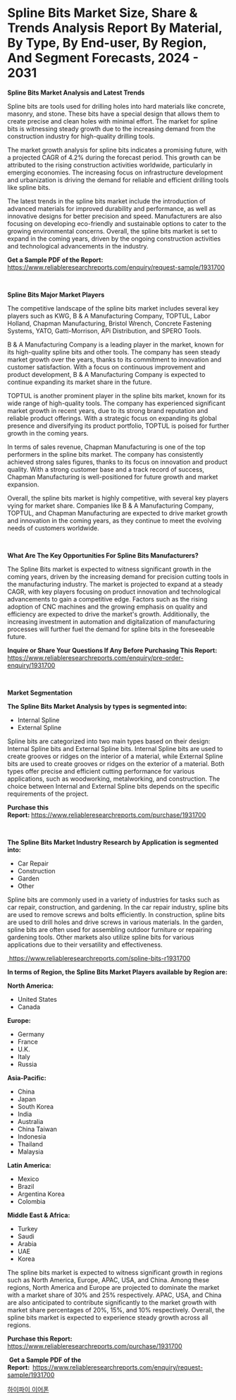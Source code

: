 <p><h1>Spline Bits Market Size, Share & Trends Analysis Report By Material, By Type, By End-user, By Region, And Segment Forecasts, 2024 - 2031</h1></p><p><strong>Spline Bits Market Analysis and Latest Trends</strong></p>
<p><p>Spline bits are tools used for drilling holes into hard materials like concrete, masonry, and stone. These bits have a special design that allows them to create precise and clean holes with minimal effort. The market for spline bits is witnessing steady growth due to the increasing demand from the construction industry for high-quality drilling tools.</p><p>The market growth analysis for spline bits indicates a promising future, with a projected CAGR of 4.2% during the forecast period. This growth can be attributed to the rising construction activities worldwide, particularly in emerging economies. The increasing focus on infrastructure development and urbanization is driving the demand for reliable and efficient drilling tools like spline bits.</p><p>The latest trends in the spline bits market include the introduction of advanced materials for improved durability and performance, as well as innovative designs for better precision and speed. Manufacturers are also focusing on developing eco-friendly and sustainable options to cater to the growing environmental concerns. Overall, the spline bits market is set to expand in the coming years, driven by the ongoing construction activities and technological advancements in the industry.</p></p>
<p><strong>Get a Sample PDF of the Report:&nbsp;</strong> <a href="https://www.reliableresearchreports.com/enquiry/request-sample/1931700">https://www.reliableresearchreports.com/enquiry/request-sample/1931700</a></p>
<p>&nbsp;</p>
<p><strong>Spline Bits Major Market Players</strong></p>
<p><p>The competitive landscape of the spline bits market includes several key players such as KWG, B & A Manufacturing Company, TOPTUL, Labor Holland, Chapman Manufacturing, Bristol Wrench, Concrete Fastening Systems, YATO, Gatti-Morrison, APi Distribution, and SPERO Tools. </p><p>B & A Manufacturing Company is a leading player in the market, known for its high-quality spline bits and other tools. The company has seen steady market growth over the years, thanks to its commitment to innovation and customer satisfaction. With a focus on continuous improvement and product development, B & A Manufacturing Company is expected to continue expanding its market share in the future.</p><p>TOPTUL is another prominent player in the spline bits market, known for its wide range of high-quality tools. The company has experienced significant market growth in recent years, due to its strong brand reputation and reliable product offerings. With a strategic focus on expanding its global presence and diversifying its product portfolio, TOPTUL is poised for further growth in the coming years.</p><p>In terms of sales revenue, Chapman Manufacturing is one of the top performers in the spline bits market. The company has consistently achieved strong sales figures, thanks to its focus on innovation and product quality. With a strong customer base and a track record of success, Chapman Manufacturing is well-positioned for future growth and market expansion.</p><p>Overall, the spline bits market is highly competitive, with several key players vying for market share. Companies like B & A Manufacturing Company, TOPTUL, and Chapman Manufacturing are expected to drive market growth and innovation in the coming years, as they continue to meet the evolving needs of customers worldwide.</p></p>
<p>&nbsp;</p>
<p><strong>What Are The Key Opportunities For Spline Bits Manufacturers?</strong></p>
<p><p>The Spline Bits market is expected to witness significant growth in the coming years, driven by the increasing demand for precision cutting tools in the manufacturing industry. The market is projected to expand at a steady CAGR, with key players focusing on product innovation and technological advancements to gain a competitive edge. Factors such as the rising adoption of CNC machines and the growing emphasis on quality and efficiency are expected to drive the market's growth. Additionally, the increasing investment in automation and digitalization of manufacturing processes will further fuel the demand for spline bits in the foreseeable future.</p></p>
<p><strong>Inquire or Share Your Questions If Any Before Purchasing This Report:</strong> <a href="https://www.reliableresearchreports.com/enquiry/pre-order-enquiry/1931700">https://www.reliableresearchreports.com/enquiry/pre-order-enquiry/1931700</a></p>
<p>&nbsp;</p>
<p><strong>Market Segmentation</strong></p>
<p><strong>The Spline Bits Market Analysis by types is segmented into:</strong></p>
<p><ul><li>Internal Spline</li><li>External Spline</li></ul></p>
<p><p>Spline bits are categorized into two main types based on their design: Internal Spline bits and External Spline bits. Internal Spline bits are used to create grooves or ridges on the interior of a material, while External Spline bits are used to create grooves or ridges on the exterior of a material. Both types offer precise and efficient cutting performance for various applications, such as woodworking, metalworking, and construction. The choice between Internal and External Spline bits depends on the specific requirements of the project.</p></p>
<p><strong>Purchase this Report:&nbsp;</strong><a href="https://www.reliableresearchreports.com/purchase/1931700">https://www.reliableresearchreports.com/purchase/1931700</a></p>
<p>&nbsp;</p>
<p><strong>The Spline Bits Market Industry Research by Application is segmented into:</strong></p>
<p><ul><li>Car Repair</li><li>Construction</li><li>Garden</li><li>Other</li></ul></p>
<p><p>Spline bits are commonly used in a variety of industries for tasks such as car repair, construction, and gardening. In the car repair industry, spline bits are used to remove screws and bolts efficiently. In construction, spline bits are used to drill holes and drive screws in various materials. In the garden, spline bits are often used for assembling outdoor furniture or repairing gardening tools. Other markets also utilize spline bits for various applications due to their versatility and effectiveness.</p></p>
<p><a href="https://www.reliableresearchreports.com/spline-bits-r1931700">&nbsp;https://www.reliableresearchreports.com/spline-bits-r1931700</a></p>
<p><strong>In terms of Region, the Spline Bits Market Players available by Region are:</strong></p>
<p>
    <p> <strong> North America: </strong>
        <ul>
            <li>United States</li>
            <li>Canada</li>
        </ul>
        </p> 
    <p> <strong> Europe: </strong>
        <ul>
            <li>Germany</li>
            <li>France</li>
            <li>U.K.</li>
            <li>Italy</li>
            <li>Russia</li>
        </ul>
        </p> 
    <p> <strong> Asia-Pacific: </strong>
        <ul>
            <li>China</li>
            <li>Japan</li>
            <li>South Korea</li>
            <li>India</li>
            <li>Australia</li>
            <li>China Taiwan</li>
            <li>Indonesia</li>
            <li>Thailand</li>
            <li>Malaysia</li>
        </ul>
        </p> 
    <p> <strong> Latin America: </strong>
        <ul>
            <li>Mexico</li>
            <li>Brazil</li>
            <li>Argentina Korea</li>
            <li>Colombia</li>
        </ul>
        </p> 
    <p> <strong> Middle East & Africa: </strong>
        <ul>
            <li>Turkey</li>
            <li>Saudi</li>
            <li>Arabia</li>
            <li>UAE</li>
            <li>Korea</li>
        </ul>
    </p>
    </p>
<p><p>The spline bits market is expected to witness significant growth in regions such as North America, Europe, APAC, USA, and China. Among these regions, North America and Europe are projected to dominate the market with a market share of 30% and 25% respectively. APAC, USA, and China are also anticipated to contribute significantly to the market growth with market share percentages of 20%, 15%, and 10% respectively. Overall, the spline bits market is expected to experience steady growth across all regions.</p></p>
<p><strong>Purchase this Report: </strong><a href="https://www.reliableresearchreports.com/purchase/1931700">https://www.reliableresearchreports.com/purchase/1931700</a></p>
<p>&nbsp;<strong>Get a Sample PDF of the Report:&nbsp;&nbsp;</strong><a href="https://www.reliableresearchreports.com/enquiry/request-sample/1931700">https://www.reliableresearchreports.com/enquiry/request-sample/1931700</a></p>
<p><strong></strong></p>
<p><p><a href="https://github.com/Nicolasrown5/Market-Research-Report-List-1/blob/main/4529591163956.md">하이파이 이어폰</a></p></p>